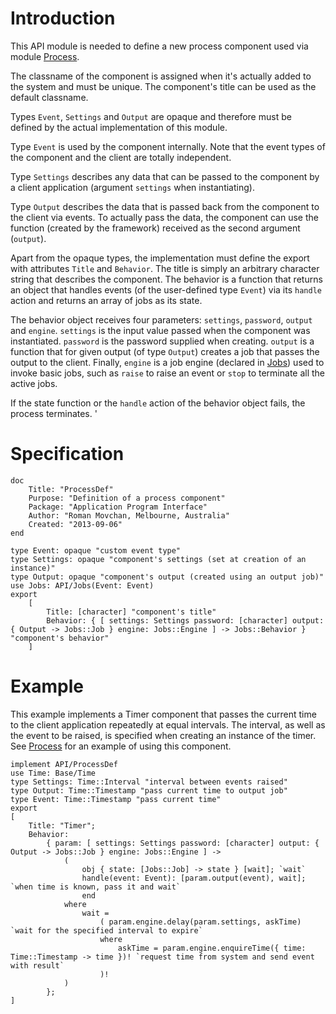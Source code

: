 # Introduction #

This API module is needed to define a new process component used via module [Process](Process.md).

The classname of the component is assigned when it's actually added to the system and must be unique. The component's title can be used as the default classname.

Types `Event`, `Settings` and `Output` are opaque and therefore must be defined by the actual implementation of this module.

Type `Event` is used by the component internally. Note that the event types of the component and the client are totally independent.

Type `Settings` describes any data that can be passed to the component by a client application (argument `settings` when instantiating).

Type `Output` describes the data that is passed back from the component to the client via events. To actually pass the data, the component can use the function (created by the framework) received as the second argument (`output`).

Apart from the opaque types, the implementation must define the export with attributes `Title` and `Behavior`. The title is simply an arbitrary character string that describes the component. The behavior is a function that returns an object that handles events (of the user-defined type `Event`) via its `handle` action and returns an array of jobs as its state.

The behavior object receives four parameters: `settings`, `password`, `output` and `engine`. `settings` is the input value passed when the component was instantiated. `password` is the password supplied when creating. `output` is a function that for given output (of type `Output`) creates a job that passes the output to the client. Finally, `engine` is a job engine (declared in [Jobs](Jobs.md)) used to invoke basic jobs, such as `raise` to raise an event or `stop` to terminate all the active jobs.

If the state function or the `handle` action of the behavior object fails, the process terminates.
'
# Specification #

```
doc 
    Title: "ProcessDef"
    Purpose: "Definition of a process component"
    Package: "Application Program Interface"
    Author: "Roman Movchan, Melbourne, Australia"
    Created: "2013-09-06"
end

type Event: opaque "custom event type"
type Settings: opaque "component's settings (set at creation of an instance)"
type Output: opaque "component's output (created using an output job)"
use Jobs: API/Jobs(Event: Event)
export
    [
        Title: [character] "component's title"  
        Behavior: { [ settings: Settings password: [character] output: { Output -> Jobs::Job } engine: Jobs::Engine ] -> Jobs::Behavior } "component's behavior"
    ]
```

# Example #

This example implements a Timer component that passes the current time to the client application repeatedly at equal intervals. The interval, as well as the event to be raised, is specified when creating an instance of the timer. See [Process](Process.md) for an example of using this component.

```
implement API/ProcessDef
use Time: Base/Time
type Settings: Time::Interval "interval between events raised"
type Output: Time::Timestamp "pass current time to output job"
type Event: Time::Timestamp "pass current time"
export 
[
    Title: "Timer";
    Behavior:
        { param: [ settings: Settings password: [character] output: { Output -> Jobs::Job } engine: Jobs::Engine ] -> 
            (
                obj { state: [Jobs::Job] -> state } [wait]; `wait`
                handle(event: Event): [param.output(event), wait]; `when time is known, pass it and wait`
                end
            where
                wait = 
                    ( param.engine.delay(param.settings, askTime) `wait for the specified interval to expire`
                    where
                        askTime = param.engine.enquireTime({ time: Time::Timestamp -> time })! `request time from system and send event with result`
                    )!
            )
        };
]
```